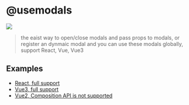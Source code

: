 # @usemodals

![](https://i.328888.xyz/2023/05/08/i1dV1H.png)

> the eaist way to open/close modals and pass props to modals, or register an dynmaic modal and you can use these modals globally, support React, Vue, Vue3

## Examples

- [React, full support](https://github.com/rwson/use-modal/tree/main/examples/react)
- [Vue3, full support](https://github.com/rwson/use-modal/tree/main/examples/vue3)
- [Vue2, Composition API is not supported](https://github.com/rwson/use-modal/tree/main/examples/vue)